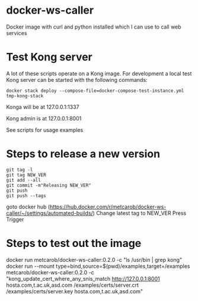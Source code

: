 # docker-ws-caller
Docker image with curl and python installed which I can use to call web services

# Test Kong server

A lot of these scripts operate on a Kong image. For development a local test Kong server can be started with the following commands:

```
docker stack deploy --compose-file=docker-compose-test-instance.yml tmp-kong-stack
```

Konga will be at
127.0.0.1:1337

Kong admin is at
127.0.0.1:8001

See scripts for usage examples


# Steps to release a new version

```
git tag -l
git tag NEW_VER
git add --all
git commit -m"Releasing NEW_VER"
git push
git push --tags
```

goto docker hub (https://hub.docker.com/r/metcarob/docker-ws-caller/~/settings/automated-builds/)
Change latest tag to NEW_VER
Press Trigger


# Steps to test out the image

docker run metcarob/docker-ws-caller:0.2.0 -c "ls /usr/bin | grep kong"
docker run --mount type=bind,source=$(pwd)/examples,target=/examples metcarob/docker-ws-caller:0.2.0 -c "kong_update_cert_where_any_snis_match http://127.0.0.1:8001 hosta.com,t.ac.uk,asd.com /examples/certs/server.crt /examples/certs/server.key hosta.com,t.ac.uk,asd.com"




